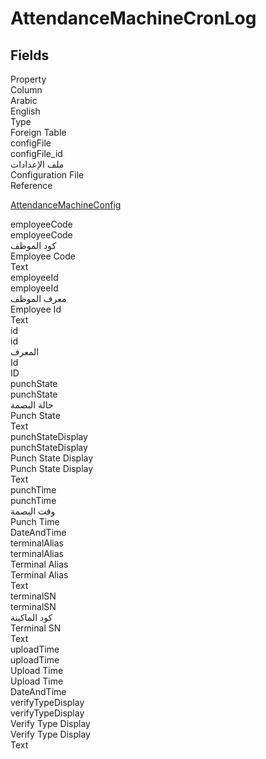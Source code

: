 # AttendanceMachineCronLog

<ContentFilter/>

<div class='searchable'>

## Fields

<div class="nama-table">
<div class="row header-row">
<div class="cell">Property</div>
<div class="cell">Column</div>
<div class="cell">Arabic</div>
<div class="cell">English</div>
<div class="cell">Type</div>
<div class="cell">Foreign Table</div>
</div><div class="row searchable" id="configFile">
<div class="cell" data-label="Property">configFile</div>
<div class="cell" data-label="Column">configFile_id</div>
<div class="cell" data-label="Arabic">ملف الإعدادات</div>
<div class="cell" data-label="English">Configuration File</div>
<div class="cell" data-label="Type">Reference</div>
<div class="cell" data-label="Foreign Table">

 [AttendanceMachineConfig](/modules/humanresource-attendance-import-cron/AttendanceMachineConfig.md) 
</div>
</div>

<div class="row searchable" id="employeeCode">
<div class="cell" data-label="Property">employeeCode</div>
<div class="cell" data-label="Column">employeeCode</div>
<div class="cell" data-label="Arabic">كود الموظف</div>
<div class="cell" data-label="English">Employee Code</div>
<div class="cell" data-label="Type">Text</div>

</div>

<div class="row searchable" id="employeeId">
<div class="cell" data-label="Property">employeeId</div>
<div class="cell" data-label="Column">employeeId</div>
<div class="cell" data-label="Arabic">معرف الموظف</div>
<div class="cell" data-label="English">Employee Id</div>
<div class="cell" data-label="Type">Text</div>

</div>

<div class="row searchable" id="id">
<div class="cell" data-label="Property">id</div>
<div class="cell" data-label="Column">id</div>
<div class="cell" data-label="Arabic">المعرف</div>
<div class="cell" data-label="English">Id</div>
<div class="cell" data-label="Type">ID</div>

</div>

<div class="row searchable" id="punchState">
<div class="cell" data-label="Property">punchState</div>
<div class="cell" data-label="Column">punchState</div>
<div class="cell" data-label="Arabic">حالة البصمة</div>
<div class="cell" data-label="English">Punch State</div>
<div class="cell" data-label="Type">Text</div>

</div>

<div class="row searchable" id="punchStateDisplay">
<div class="cell" data-label="Property">punchStateDisplay</div>
<div class="cell" data-label="Column">punchStateDisplay</div>
<div class="cell" data-label="Arabic">Punch State Display</div>
<div class="cell" data-label="English">Punch State Display</div>
<div class="cell" data-label="Type">Text</div>

</div>

<div class="row searchable" id="punchTime">
<div class="cell" data-label="Property">punchTime</div>
<div class="cell" data-label="Column">punchTime</div>
<div class="cell" data-label="Arabic">وقت البصمة</div>
<div class="cell" data-label="English">Punch Time</div>
<div class="cell" data-label="Type">DateAndTime</div>

</div>

<div class="row searchable" id="terminalAlias">
<div class="cell" data-label="Property">terminalAlias</div>
<div class="cell" data-label="Column">terminalAlias</div>
<div class="cell" data-label="Arabic">Terminal Alias</div>
<div class="cell" data-label="English">Terminal Alias</div>
<div class="cell" data-label="Type">Text</div>

</div>

<div class="row searchable" id="terminalSN">
<div class="cell" data-label="Property">terminalSN</div>
<div class="cell" data-label="Column">terminalSN</div>
<div class="cell" data-label="Arabic">كود الماكينة</div>
<div class="cell" data-label="English">Terminal SN</div>
<div class="cell" data-label="Type">Text</div>

</div>

<div class="row searchable" id="uploadTime">
<div class="cell" data-label="Property">uploadTime</div>
<div class="cell" data-label="Column">uploadTime</div>
<div class="cell" data-label="Arabic">Upload Time</div>
<div class="cell" data-label="English">Upload Time</div>
<div class="cell" data-label="Type">DateAndTime</div>

</div>

<div class="row searchable" id="verifyTypeDisplay">
<div class="cell" data-label="Property">verifyTypeDisplay</div>
<div class="cell" data-label="Column">verifyTypeDisplay</div>
<div class="cell" data-label="Arabic">Verify Type Display</div>
<div class="cell" data-label="English">Verify Type Display</div>
<div class="cell" data-label="Type">Text</div>

</div>


</div>
</div>

